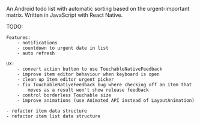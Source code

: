 An Android todo list with automatic sorting based on the urgent-important matrix.
Written in JavaScript with React Native.


TODO:

	Features:
		- notifications
		- countdown to urgent date in list
		- auto refresh

	UX:
		- convert action button to use TouchableNativeFeedback
		- improve item editor behaviour when keyboard is open
		- clean up item editor urgent picker
		- fix TouchableNativeFeedback bug where checking off an item that
			moves as a result won't show release feedback
		- control borderless Touchable size
		- improve animations (use Animated API instead of LayoutAnimation)

	- refactor item data structure
	- refactor item list data structure
